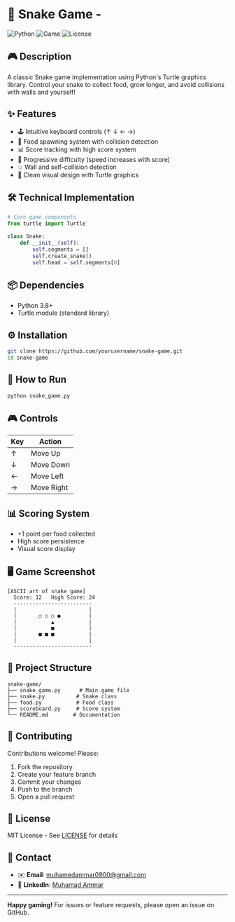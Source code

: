 # 🐍 **Snake Game** - 

![Python](https://img.shields.io/badge/Python-3.8+-blue?logo=python)
![Game](https://img.shields.io/badge/Genre-Classic%20Arcade-green)
![License](https://img.shields.io/badge/License-MIT-orange)

## 🎮 **Description**
A classic Snake game implementation using Python's Turtle graphics library. Control your snake to collect food, grow longer, and avoid collisions with walls and yourself!

## ✨ **Features**
- 🕹️ Intuitive keyboard controls (↑ ↓ ← →)
- 🍎 Food spawning system with collision detection
- 📊 Score tracking with high score system
- 🚀 Progressive difficulty (speed increases with score)
- 💥 Wall and self-collision detection
- 🎨 Clean visual design with Turtle graphics

## 🛠️ **Technical Implementation**
```python
# Core game components
from turtle import Turtle

class Snake:
    def __init__(self):
        self.segments = []
        self.create_snake()
        self.head = self.segments[0]
```

## 📦 **Dependencies**
- Python 3.8+
- Turtle module (standard library)

## ⚙️ **Installation**
```bash
git clone https://github.com/yourusername/snake-game.git
cd snake-game
```

## 🚀 **How to Run**
```bash
python snake_game.py
```

## 🎮 **Controls**
| Key | Action |
|-----|--------|
| ↑   | Move Up |
| ↓   | Move Down |
| ←   | Move Left |
| →   | Move Right |

## 📊 **Scoring System**
- +1 point per food collected
- High score persistence
- Visual score display

## 🖥️ **Game Screenshot**
```
[ASCII art of snake game]
  Score: 12   High Score: 24
  -------------------------
  |                       |
  |       ○ ○ ○ ●         |
  |           ▲           |
  |           ■           |
  |       ■ ■ ■           |
  |                       |
  -------------------------
```

## 📂 **Project Structure**
```
snake-game/
├── snake_game.py      # Main game file
├── snake.py          # Snake class
├── food.py           # Food class
├── scoreboard.py     # Score system
└── README.md        # Documentation
```

## 🤝 **Contributing**
Contributions welcome! Please:
1. Fork the repository
2. Create your feature branch
3. Commit your changes
4. Push to the branch
5. Open a pull request

## 📜 **License**
MIT License - See [LICENSE](LICENSE) for details

## 📧 Contact
- ✉️ **Email**: [muhamedammar0900@gmail.com](mailto:muhamedammar0900@gmail.com)  
- 🔗 **LinkedIn**: [Muhamad Ammar](https://www.linkedin.com/in/muhamad-ammar-18b427306)

---

**Happy gaming!** For issues or feature requests, please open an issue on GitHub.
